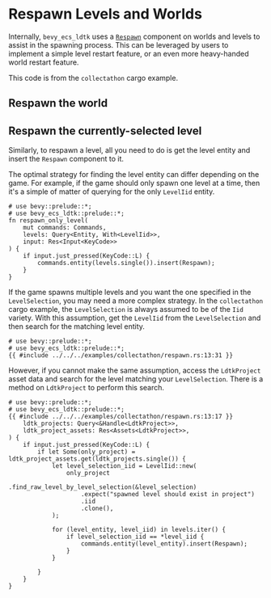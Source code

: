 # Respawn Levels and Worlds
Internally, `bevy_ecs_ldtk` uses a [`Respawn`](https://docs.rs/bevy_ecs_ldtk/0.8.0/bevy_ecs_ldtk/prelude/struct.Respawn.html) component on worlds and levels to assist in the spawning process. <!-- x-release-please-version -->
This can be leveraged by users to implement a simple level restart feature, or an even more heavy-handed world restart feature.

This code is from the `collectathon` cargo example.

## Respawn the world

## Respawn the currently-selected level
Similarly, to respawn a level, all you need to do is get the level entity and insert the `Respawn` component to it.

The optimal strategy for finding the level entity can differ depending on the game.
For example, if the game should only spawn one level at a time, then it's a simple of matter of querying for the only `LevelIid` entity.
```rust,no_run
# use bevy::prelude::*;
# use bevy_ecs_ldtk::prelude::*;
fn respawn_only_level(
    mut commands: Commands,
    levels: Query<Entity, With<LevelIid>>,
    input: Res<Input<KeyCode>>
) {
    if input.just_pressed(KeyCode::L) {
        commands.entity(levels.single()).insert(Respawn);
    }
}
```

If the game spawns multiple levels and you want the one specified in the `LevelSelection`, you may need a more complex strategy.
In the `collectathon` cargo example, the `LevelSelection` is always assumed to be of the `Iid` variety.
With this assumption, get the `LevelIid` from the `LevelSelection` and then search for the matching level entity.
```rust,no_run
# use bevy::prelude::*;
# use bevy_ecs_ldtk::prelude::*;
{{ #include ../../../examples/collectathon/respawn.rs:13:31 }}
```

However, if you cannot make the same assumption, access the `LdtkProject` asset data and search for the level matching your `LevelSelection`.
There is a method on `LdtkProject` to perform this search.
```rust,no_run
# use bevy::prelude::*;
# use bevy_ecs_ldtk::prelude::*;
{{ #include ../../../examples/collectathon/respawn.rs:13:17 }}
    ldtk_projects: Query<&Handle<LdtkProject>>,
    ldtk_project_assets: Res<Assets<LdtkProject>>,
) {
    if input.just_pressed(KeyCode::L) {
        if let Some(only_project) = ldtk_project_assets.get(ldtk_projects.single()) {
            let level_selection_iid = LevelIid::new(
                only_project
                    .find_raw_level_by_level_selection(&level_selection)
                    .expect("spawned level should exist in project")
                    .iid
                    .clone(),
            );

            for (level_entity, level_iid) in levels.iter() {
                if level_selection_iid == *level_iid {
                    commands.entity(level_entity).insert(Respawn);
                }
            }

        }
    }
}
```
